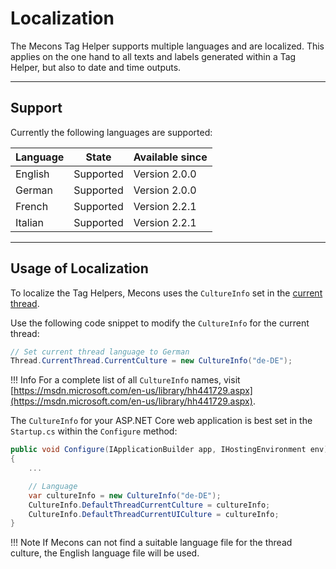 # Localization

The Mecons Tag Helper supports multiple languages and are localized. This applies on the one hand to all texts and labels generated within a Tag Helper, but also to date and time outputs.

---

## Support

Currently the following languages are supported:

| Language | State | Available since |
--- | --- | ---
| English | Supported | Version 2.0.0
| German | Supported | Version 2.0.0
| French | Supported | Version 2.2.1
| Italian | Supported | Version 2.2.1

---

## Usage of Localization

To localize the Tag Helpers, Mecons uses the `CultureInfo` set in the <a href="https://docs.microsoft.com/de-de/dotnet/api/system.globalization.cultureinfo.currentculture?view=netcore-2.1">current thread</a>.

Use the following code snippet to modify the `CultureInfo` for the current thread:

```csharp
// Set current thread language to German
Thread.CurrentThread.CurrentCulture = new CultureInfo("de-DE");
```

!!! Info
    For a complete list of all `CultureInfo` names, visit [https://msdn.microsoft.com/en-us/library/hh441729.aspx](https://msdn.microsoft.com/en-us/library/hh441729.aspx).

The `CultureInfo` for your ASP.NET Core web application is best set in the `Startup.cs` within the `Configure` method:

```csharp
public void Configure(IApplicationBuilder app, IHostingEnvironment env)
{
    ...

    // Language
    var cultureInfo = new CultureInfo("de-DE");
    CultureInfo.DefaultThreadCurrentCulture = cultureInfo;
    CultureInfo.DefaultThreadCurrentUICulture = cultureInfo;
}
```

!!! Note
    If Mecons can not find a suitable language file for the thread culture, the English language file will be used.